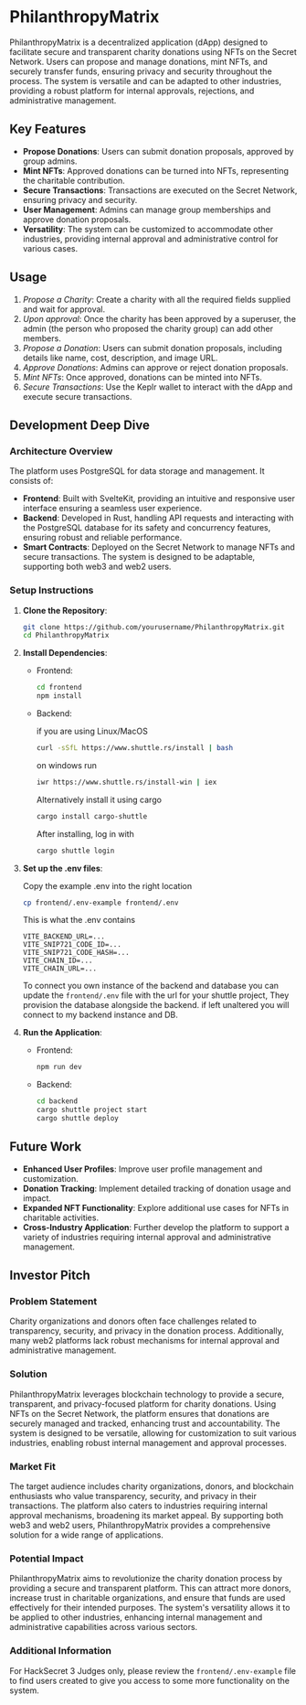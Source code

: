 # PhilanthropyMatrix

PhilanthropyMatrix is a decentralized application (dApp) designed to facilitate secure and transparent charity donations using NFTs on the Secret Network. Users can propose and manage donations, mint NFTs, and securely transfer funds, ensuring privacy and security throughout the process. The system is versatile and can be adapted to other industries, providing a robust platform for internal approvals, rejections, and administrative management.

## Key Features

- **Propose Donations**: Users can submit donation proposals, approved by group admins.
- **Mint NFTs**: Approved donations can be turned into NFTs, representing the charitable contribution.
- **Secure Transactions**: Transactions are executed on the Secret Network, ensuring privacy and security.
- **User Management**: Admins can manage group memberships and approve donation proposals.
- **Versatility**: The system can be customized to accommodate other industries, providing internal approval and administrative control for various cases.

## Usage

1. *Propose a Charity*: Create a charity with all the required fields supplied and wait for approval.
2. *Upon approval*: Once the charity has been approved by a superuser, the admin (the person who proposed the charity group) can add other members.
3. *Propose a Donation*: Users can submit donation proposals, including details like name, cost, description, and image URL.
4. *Approve Donations*: Admins can approve or reject donation proposals.
5. *Mint NFTs*: Once approved, donations can be minted into NFTs.
6. *Secure Transactions*: Use the Keplr wallet to interact with the dApp and execute secure transactions.

## Development Deep Dive

### Architecture Overview

The platform uses PostgreSQL for data storage and management. It consists of:

- **Frontend**: Built with SvelteKit, providing an intuitive and responsive user interface ensuring a seamless user experience.
- **Backend**: Developed in Rust, handling API requests and interacting with the PostgreSQL database for its safety and concurrency features, ensuring robust and reliable performance.
- **Smart Contracts**: Deployed on the Secret Network to manage NFTs and secure transactions. The system is designed to be adaptable, supporting both web3 and web2 users.

### Setup Instructions

1. **Clone the Repository**:

    ```bash
    git clone https://github.com/yourusername/PhilanthropyMatrix.git
    cd PhilanthropyMatrix
    ```

2. **Install Dependencies**:

    - Frontend:

        ```bash
        cd frontend
        npm install
        ```

    - Backend:

        if you are using Linux/MacOS
        ```bash
        curl -sSfL https://www.shuttle.rs/install | bash
        ```

        on windows run
        ```bash
        iwr https://www.shuttle.rs/install-win | iex
        ```

        Alternatively install it using cargo
        ```bash
        cargo install cargo-shuttle
        ```

        After installing, log in with
        ```bash
        cargo shuttle login
        ```

3. **Set up the .env files**:

    Copy the example .env into the right location 
    ```bash
    cp frontend/.env-example frontend/.env
    ```

    This is what the .env contains

    ```.env
    VITE_BACKEND_URL=...
    VITE_SNIP721_CODE_ID=...
    VITE_SNIP721_CODE_HASH=...
    VITE_CHAIN_ID=...
    VITE_CHAIN_URL=...
    ```

    To connect you own instance of the backend and database you can update the `frontend/.env` file with the url for your shuttle project, They provision the database alongside the backend. if left unaltered you will connect to my backend instance and DB.



4. **Run the Application**:

    - Frontend:

        ```bash
        npm run dev
        ```

    - Backend:

        ```bash
        cd backend
        cargo shuttle project start
        cargo shuttle deploy
        ```

## Future Work

- **Enhanced User Profiles**: Improve user profile management and customization.
- **Donation Tracking**: Implement detailed tracking of donation usage and impact.
- **Expanded NFT Functionality**: Explore additional use cases for NFTs in charitable activities.
- **Cross-Industry Application**: Further develop the platform to support a variety of industries requiring internal approval and administrative management.

## Investor Pitch

### Problem Statement

Charity organizations and donors often face challenges related to transparency, security, and privacy in the donation process. Additionally, many web2 platforms lack robust mechanisms for internal approval and administrative management.

### Solution

PhilanthropyMatrix leverages blockchain technology to provide a secure, transparent, and privacy-focused platform for charity donations. Using NFTs on the Secret Network, the platform ensures that donations are securely managed and tracked, enhancing trust and accountability. The system is designed to be versatile, allowing for customization to suit various industries, enabling robust internal management and approval processes.

### Market Fit

The target audience includes charity organizations, donors, and blockchain enthusiasts who value transparency, security, and privacy in their transactions. The platform also caters to industries requiring internal approval mechanisms, broadening its market appeal. By supporting both web3 and web2 users, PhilanthropyMatrix provides a comprehensive solution for a wide range of applications.

### Potential Impact

PhilanthropyMatrix aims to revolutionize the charity donation process by providing a secure and transparent platform. This can attract more donors, increase trust in charitable organizations, and ensure that funds are used effectively for their intended purposes. The system's versatility allows it to be applied to other industries, enhancing internal management and administrative capabilities across various sectors.

### Additional Information

For HackSecret 3 Judges only, please review the `frontend/.env-example` file to find users created to give you access to some more functionality on the system.